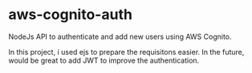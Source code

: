 # aws-cognito-auth
NodeJs API to authenticate and add new users using AWS Cognito.

In this project, i used ejs to prepare the requisitons easier. In the future, would be great to add JWT to improve the authentication.
